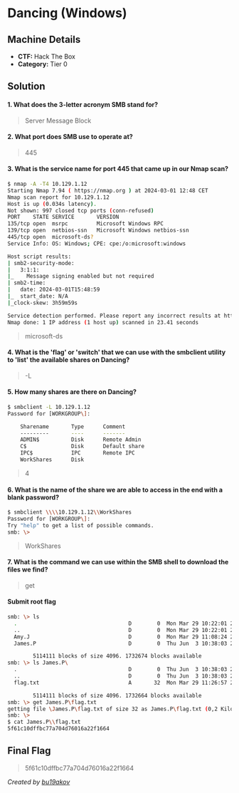 # Dancing (Windows)

## Machine Details 

- **CTF:** Hack The Box
- **Category:** Tier 0

## Solution

#### 1. What does the 3-letter acronym SMB stand for?

> Server Message Block

#### 2. What port does SMB use to operate at?

> 445

#### 3. What is the service name for port 445 that came up in our Nmap scan?

```sh
$ nmap -A -T4 10.129.1.12
Starting Nmap 7.94 ( https://nmap.org ) at 2024-03-01 12:48 CET
Nmap scan report for 10.129.1.12
Host is up (0.034s latency).
Not shown: 997 closed tcp ports (conn-refused)
PORT    STATE SERVICE       VERSION
135/tcp open  msrpc         Microsoft Windows RPC
139/tcp open  netbios-ssn   Microsoft Windows netbios-ssn
445/tcp open  microsoft-ds?
Service Info: OS: Windows; CPE: cpe:/o:microsoft:windows

Host script results:
| smb2-security-mode: 
|   3:1:1: 
|_    Message signing enabled but not required
| smb2-time: 
|   date: 2024-03-01T15:48:59
|_  start_date: N/A
|_clock-skew: 3h59m59s

Service detection performed. Please report any incorrect results at https://nmap.org/submit/ .
Nmap done: 1 IP address (1 host up) scanned in 23.41 seconds
```

> microsoft-ds

#### 4. What is the 'flag' or 'switch' that we can use with the smbclient utility to 'list' the available shares on Dancing?

> -L

#### 5. How many shares are there on Dancing?

```sh
$ smbclient -L 10.129.1.12
Password for [WORKGROUP\]:

	Sharename       Type      Comment
	---------       ----      -------
	ADMIN$          Disk      Remote Admin
	C$              Disk      Default share
	IPC$            IPC       Remote IPC
	WorkShares      Disk      
```

> 4

#### 6. What is the name of the share we are able to access in the end with a blank password?

```sh
$ smbclient \\\\10.129.1.12\\WorkShares 
Password for [WORKGROUP\]:
Try "help" to get a list of possible commands.
smb: \>
```

> WorkShares

#### 7. What is the command we can use within the SMB shell to download the files we find?

> get

#### Submit root flag

```sh
smb: \> ls
  .                                   D        0  Mon Mar 29 10:22:01 2021
  ..                                  D        0  Mon Mar 29 10:22:01 2021
  Amy.J                               D        0  Mon Mar 29 11:08:24 2021
  James.P                             D        0  Thu Jun  3 10:38:03 2021

		5114111 blocks of size 4096. 1732674 blocks available
smb: \> ls James.P\
  .                                   D        0  Thu Jun  3 10:38:03 2021
  ..                                  D        0  Thu Jun  3 10:38:03 2021
  flag.txt                            A       32  Mon Mar 29 11:26:57 2021

		5114111 blocks of size 4096. 1732664 blocks available
smb: \> get James.P\flag.txt 
getting file \James.P\flag.txt of size 32 as James.P\flag.txt (0,2 KiloBytes/sec) (average 0,2 KiloBytes/sec)
smb: \> 
$ cat James.P\\flag.txt 
5f61c10dffbc77a704d76016a22f1664
```

## Final Flag

> 5f61c10dffbc77a704d76016a22f1664

*Created by [bu19akov](https://github.com/bu19akov)*